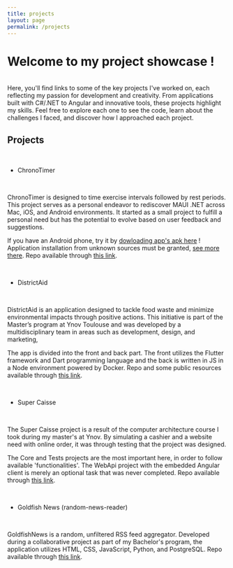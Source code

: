 ```yaml
---
title: projects
layout: page
permalink: /projects
---
```


# Welcome to my project showcase ! 

<br/>
Here, you'll find links to some of the key projects I've worked on, each reflecting my passion for development and creativity. From applications built with C#/.NET to Angular and innovative tools, these projects highlight my skills. Feel free to explore each one to see the code, learn about the challenges I faced, and discover how I approached each project.
<br/>

## Projects

<br/>

- ChronoTimer

<br/>

ChronoTimer is designed to time exercise intervals followed by rest periods. This project serves as a personal endeavor to rediscover MAUI .NET across Mac, iOS, and Android environments. It started as a small project to fulfill a personal need but has the potential to evolve based on user feedback and suggestions.

If you have an Android phone, try it by [dowloading app's apk here](https://github.com/JasLieb/ChronoTimer/releases/download/v1.0.0/com.jaslieb.chronotimer.maui-Signed.apk) !
Application installation from unknown sources must be granted, [see more there](https://www.appaloosa.io/blog/guides/how-to-install-apps-from-unknown-sources-in-android).
Repo available through [this link](https://github.com/JasLieb/ChronoTimer).

<br/>

- DistrictAid

<br/>

DistrictAid is an application designed to tackle food waste and minimize environmental impacts through positive actions. This initiative is part of the Master’s program at Ynov Toulouse and was developed by a multidisciplinary team in areas such as development, design, and marketing, 

The app is divided into the front and back part. The front utilizes the Flutter framework and Dart programming language and the back is written in JS in a Node environment powered by Docker.
Repo and some public resources available through [this link](https://github.com/JasLieb/district-aid).

<br/>

- Super Caisse

<br/>

The Super Caisse project is a result of the computer architecture course I took during my master's at Ynov. By simulating a cashier and a website need with online order, it was through testing that the project was designed. 

The Core and Tests projects are the most important here, in order to follow available 'functionalities'. The WebApi project with the embedded Angular client is merely an optional task that was never completed.
Repo available through [this link](https://github.com/JasLieb/super-caisse).

<br/>

- Goldfish News (random-news-reader)

<br/>

GoldfishNews is a random, unfiltered RSS feed aggregator.
Developed during a collaborative project as part of my Bachelor's program, the application utilizes HTML, CSS, JavaScript, Python, and PostgreSQL.
Repo available through [this link](https://github.com/pointyael/random-news-reader).